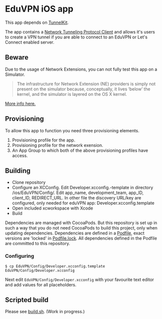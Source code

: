 # EduVPN iOS app

This app depends on [TunnelKit](https://github.com/keeshux/tunnelkit).

The app contains a [Network Tunneling Protocol Client](https://developer.apple.com/documentation/networkextension) and allows it's users to create a VPN tunnel if you are able to connect to an EduVPN or Let's Connect enabled server.

## Beware

Due to the usage of Network Extensions, you can not fully test this app on a Simulator.

> The infrastructure for Network Extension (NE) providers is simply not present on the simulator because, conceptually, it lives ‘below’ the kernel, and the simulator is layered on the OS X kernel.

[More info here.](https://forums.developer.apple.com/message/134358#134358)

## Provisioning

To allow this app to function you need three provisioning elements.

1. Provisioning profile for the app.
2. Provisioning profile for the network exension.
3. An App Group to which both of the above provisioning profiles have access.

## Building

- Clone repository
- Configure an XCConfig. Edit Developer.xcconfig.<eduvpn or letsconnect>-template in directory /ios/EduVPN/Config/. Edit app_name, development_team, app_ID, client_ID, REDIRECT_URL. In other file the discovery URL/key are configured, only needed for eduVPN app: Developer.xcconfig.template
- Open included xcworkspace with Xcode
- Build

Dependencies are managed with CocoaPods. But this repository is set up in such a way that you do not need CocoaPods to build this project, only when updating dependencies.
Dependencies are defined in a [Podfile](https://github.com/eduvpn/ios/blob/master/Podfile), exact versions are 'locked' in [Podfile.lock](https://github.com/eduvpn/ios/blob/master/Podfile.lock). All dependencies defined in the Podfile are committed to this repository.

### Configuring
```
$ cp EduVPN/Config/Developer.xcconfig.template EduVPN/Config/Developer.xcconfig
```

Next edit `EduVPN/Config/Developer.xcconfig` with your favourite text editor and add values for all placeholders.

## Scripted build

Please see [build.sh](build.sh). (Work in progress.)


